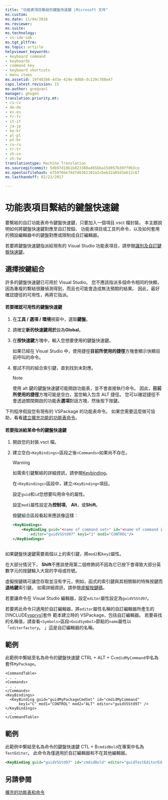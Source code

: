 ```yaml
---
title: "功能表項目繫結的鍵盤快速鍵 |Microsoft 文件"
ms.custom: 
ms.date: 11/04/2016
ms.reviewer: 
ms.suite: 
ms.technology:
- vs-ide-sdk
ms.tgt_pltfrm: 
ms.topic: article
helpviewer_keywords:
- keyboard command
- keyboards
- command key
- keyboard shortcuts
- menu items
ms.assetid: 19f483b6-4d3e-424e-9d68-dc129c788e47
caps.latest.revision: 15
ms.author: gregvanl
manager: ghogen
translation.priority.mt:
- cs-cz
- de-de
- es-es
- fr-fr
- it-it
- ja-jp
- ko-kr
- pl-pl
- pt-br
- ru-ru
- tr-tr
- zh-cn
- zh-tw
translationtype: Machine Translation
ms.sourcegitcommit: 5db97d19b1b823388a465bba15d057b30ff0b3ce
ms.openlocfilehash: e75976be74d7d0362102a2cbeb32a85d3e612c67
ms.lasthandoff: 02/22/2017

---
```

# <a name="binding-keyboard-shortcuts-to-menu-items"></a>功能表項目繫結的鍵盤快速鍵
要繫結的自訂功能表命令鍵盤快速鍵，只要加入一個項目.vsct 檔封裝。 本主題說明如何將鍵盤快速鍵對應至自訂按鈕、 功能表項目或工具列命令，以及如何套用的預設編輯器中的鍵盤對應或限制成自訂編輯器。  
  
 若要將鍵盤快速鍵指派給現有的 Visual Studio 功能表項目，請參閱[識別及自訂鍵盤快速鍵](../ide/identifying-and-customizing-keyboard-shortcuts-in-visual-studio.md)。  
  
## <a name="choosing-a-key-combination"></a>選擇按鍵組合  
 許多的鍵盤快速鍵已可用於 Visual Studio。 您不應該指派多個命令相同的快顯，因為重複的繫結很難偵測得到，而且也可能會造成無法預期的結果。 因此，最好確認捷徑的可用性，再將它指派。  
  
#### <a name="to-verify-the-availability-of-a-keyboard-shortcut"></a>若要確認可用性的鍵盤快速鍵  
  
1.  在**工具 / 選項 / 環境**視窗中，選取**鍵盤**。  
  
2.  請確定**新的快速鍵用於**設為**Global**。  
  
3.  在**按快速鍵**方塊中，輸入您想要使用的鍵盤快速鍵。  
  
     如果已經在 Visual Studio 中，使用捷徑**目前所使用的捷徑**方塊會顯示快顯目前呼叫的命令。  
  
4.  嘗試不同的組合索引鍵，直到找到未對應。  
  
    > [!NOTE]
    >  使用 alt 鍵的鍵盤快速鍵可能開啟功能表，並不會直接執行命令。 因此，**目前所使用的捷徑**方塊可能是空白，當您輸入包含 ALT 捷徑。 您可以確認捷徑不會透過關閉開啟的功能表**選項**對話方塊，然後按下按鍵。  
  
 下列程序假設您有現有的 VSPackage 的功能表命令。 如果您需要這麼做可協助，看看[建立擴充功能的功能表命令](../extensibility/creating-an-extension-with-a-menu-command.md)。  
  
#### <a name="to-assign-a-keyboard-shortcut-to-a-command"></a>若要指派給某命令的鍵盤快速鍵  
  
1.  開啟您的封裝.vsct 檔。  
  
2.  建立空白`<KeyBindings>`區段之後`<Commands>`如果尚不存在。  
  
    > [!WARNING]
    >  如需索引鍵繫結的詳細資訊，請參閱[Keybinding](../extensibility/keybinding-element.md)。  
  
     在`<KeyBindings>`區段中，建立`<KeyBinding>`項目。  
  
     設定`guid`和`id`您想要叫用命令的屬性。  
  
     設定`mod1`屬性設定為**控制項**， **Alt**，或**Shift**。  
  
     按鍵組合區段看起來應該像這樣︰  
  
    ```xml  
    <KeyBindings>  
        <KeyBinding guid="<name of command set>" id="<name of command id>"  
            editor="guidVSStd97" key1="1" mod1="CONTROL"/>  
    </KeyBindings>  
  
    ```  
  
 如果鍵盤快速鍵需要兩個以上的索引鍵，將`mod2`和`key2`屬性。  
  
 在大部分情況下， **Shift**不應該使用第二個修飾詞不因為它已按下會導致大部分英數字元的按鍵輸入大寫的字母或符號。  
  
 虛擬按鍵碼可讓您存取並沒有字元，例如，函式的索引鍵與其相關聯的特殊按鍵而**退格鍵**索引鍵。 如需詳細資訊，請參閱[虛擬按鍵碼](http://go.microsoft.com/fwlink/?LinkID=105932)。  
  
 若要讓命令在 Visual Studio 編輯器，設定`editor`屬性設定為`guidVSStd97`。  
  
 若要將此命令只適用於自訂編輯器，將`editor`屬性名稱的自訂編輯器所產生的[!INCLUDE[vsprvs](../code-quality/includes/vsprvs_md.md)]套件 範本建立時的 VSPackage，包括自訂編輯器。 若要尋找的名稱值，請查看`<Symbols>`區段`<GuidSymbol>`節點的`name`屬性以 「`editorfactory`。 」這是自訂編輯器的名稱。  
  
## <a name="example"></a>範例  
 此範例中繫結至名為命令的鍵盤快速鍵 CTRL + ALT + C`cmdidMyCommand`中名為套件`MyPackage`。  
  
```  
<CommandTable>  
. . .  
<Commands>  
. . .  
</Commands>  
<KeyBindings>  
  <KeyBinding guid="guidMyPackageCmdSet" id="cmdidMyCommand"   
      key1="C" mod1="CONTROL" mod2="ALT" editor="guidVSStd97" />  
</KeyBindings>  
. . .  
</CommandTable>  
```  
  
## <a name="example"></a>範例  
 此範例中繫結至名為命令的鍵盤快速鍵 CTL + B`cmdidBold`在專案中名為`TestEditor`。 此命令為僅適用於自訂編輯器和不在其他編輯器。  
  
```xml  
<KeyBinding guid="guidVSStd97" id="cmdidBold" editor="guidTestEditorEditorFactory" key1="B" mod1="Control" />  
```  
  
## <a name="see-also"></a>另請參閱  
 [擴充的功能表和命令](../extensibility/extending-menus-and-commands.md)
